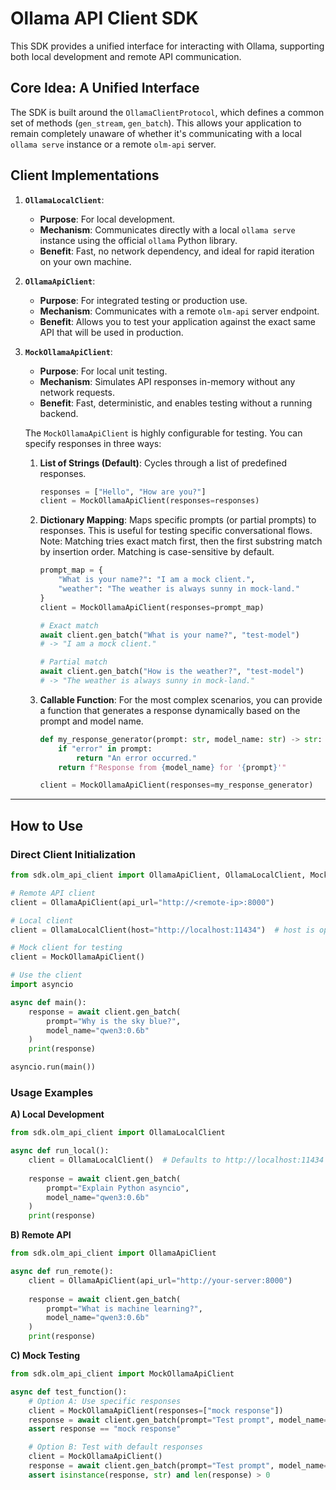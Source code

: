 # Ollama API Client SDK

This SDK provides a unified interface for interacting with Ollama, supporting both local development and remote API communication.

## Core Idea: A Unified Interface

The SDK is built around the `OllamaClientProtocol`, which defines a common set of methods (`gen_stream`, `gen_batch`). This allows your application to remain completely unaware of whether it's communicating with a local `ollama serve` instance or a remote `olm-api` server.

## Client Implementations

1.  **`OllamaLocalClient`**:
    *   **Purpose**: For local development.
    *   **Mechanism**: Communicates directly with a local `ollama serve` instance using the official `ollama` Python library.
    *   **Benefit**: Fast, no network dependency, and ideal for rapid iteration on your own machine.

2.  **`OllamaApiClient`**:
    *   **Purpose**: For integrated testing or production use.
    *   **Mechanism**: Communicates with a remote `olm-api` server endpoint.
    *   **Benefit**: Allows you to test your application against the exact same API that will be used in production.

3.  **`MockOllamaApiClient`**:
    *   **Purpose**: For local unit testing.
    *   **Mechanism**: Simulates API responses in-memory without any network requests.
    *   **Benefit**: Fast, deterministic, and enables testing without a running backend.

    The `MockOllamaApiClient` is highly configurable for testing. You can specify responses in three ways:

    1.  **List of Strings (Default)**: Cycles through a list of predefined responses.
        ```python
        responses = ["Hello", "How are you?"]
        client = MockOllamaApiClient(responses=responses)
        ```

    2.  **Dictionary Mapping**: Maps specific prompts (or partial prompts) to responses. This is useful for testing specific conversational flows.
        Note: Matching tries exact match first, then the first substring match by insertion order. Matching is case-sensitive by default.
        ```python
        prompt_map = {
            "What is your name?": "I am a mock client.",
            "weather": "The weather is always sunny in mock-land."
        }
        client = MockOllamaApiClient(responses=prompt_map)

        # Exact match
        await client.gen_batch("What is your name?", "test-model")
        # -> "I am a mock client."

        # Partial match
        await client.gen_batch("How is the weather?", "test-model")
        # -> "The weather is always sunny in mock-land."
        ```

    3.  **Callable Function**: For the most complex scenarios, you can provide a function that generates a response dynamically based on the prompt and model name.
        ```python
        def my_response_generator(prompt: str, model_name: str) -> str:
            if "error" in prompt:
                return "An error occurred."
            return f"Response from {model_name} for '{prompt}'"

        client = MockOllamaApiClient(responses=my_response_generator)
        ```

---

## How to Use

### Direct Client Initialization

```python
from sdk.olm_api_client import OllamaApiClient, OllamaLocalClient, MockOllamaApiClient

# Remote API client
client = OllamaApiClient(api_url="http://<remote-ip>:8000")

# Local client
client = OllamaLocalClient(host="http://localhost:11434")  # host is optional

# Mock client for testing
client = MockOllamaApiClient()

# Use the client
import asyncio

async def main():
    response = await client.gen_batch(
        prompt="Why is the sky blue?",
        model_name="qwen3:0.6b"
    )
    print(response)

asyncio.run(main())
```

### Usage Examples

**A) Local Development**

```python
from sdk.olm_api_client import OllamaLocalClient

async def run_local():
    client = OllamaLocalClient()  # Defaults to http://localhost:11434
    
    response = await client.gen_batch(
        prompt="Explain Python asyncio",
        model_name="qwen3:0.6b"
    )
    print(response)
```

**B) Remote API**

```python
from sdk.olm_api_client import OllamaApiClient

async def run_remote():
    client = OllamaApiClient(api_url="http://your-server:8000")
    
    response = await client.gen_batch(
        prompt="What is machine learning?",
        model_name="qwen3:0.6b"
    )
    print(response)
```

**C) Mock Testing**

```python
from sdk.olm_api_client import MockOllamaApiClient

async def test_function():
    # Option A: Use specific responses
    client = MockOllamaApiClient(responses=["mock response"])
    response = await client.gen_batch(prompt="Test prompt", model_name="test-model")
    assert response == "mock response"

    # Option B: Test with default responses
    client = MockOllamaApiClient()
    response = await client.gen_batch(prompt="Test prompt", model_name="test-model")
    assert isinstance(response, str) and len(response) > 0
```
